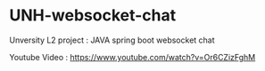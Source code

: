 # UNH-websocket-chat
Unversity L2 project : JAVA spring boot  websocket chat

Youtube Video : https://www.youtube.com/watch?v=Or6CZizFghM

